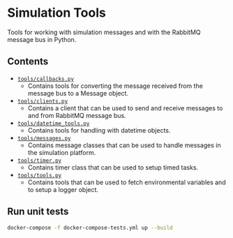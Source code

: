 # Simulation Tools

Tools for working with simulation messages and with the RabbitMQ message bus in Python.

## Contents

- [`tools/callbacks.py`](tools/callbacks.py)
    - Contains tools for converting the message received from the message bus to a Message object.
- [`tools/clients.py`](tools/clients.py)
    - Contains a client that can be used to send and receive messages to and from RabbitMQ message bus.
- [`tools/datetime_tools.py`](tools/datetime_tools.py)
    - Contains tools for handling with datetime objects.
- [`tools/messages.py`](tools/messages.py)
    - Contains message classes that can be used to handle messages in the simulation platform.
- [`tools/timer.py`](tools/timer.py)
    - Contains timer class that can be used to setup timed tasks.
- [`tools/tools.py`](tools/tools.py)
    - Contains tools that can be used to fetch environmental variables and to setup a logger object.

## Run unit tests

```bash
docker-compose -f docker-compose-tests.yml up --build
```
